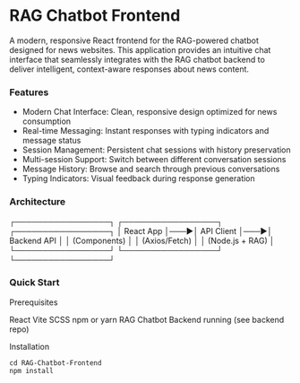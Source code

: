 
# RAG Chatbot Frontend
A modern, responsive React frontend for the RAG-powered chatbot designed for news websites. This application provides an intuitive chat interface that seamlessly integrates with the RAG chatbot backend to deliver intelligent, context-aware responses about news content.
### Features

- Modern Chat Interface: Clean, responsive design optimized for news consumption
- Real-time Messaging: Instant responses with typing indicators and message status
- Session Management: Persistent chat sessions with history preservation
- Multi-session Support: Switch between different conversation sessions
- Message History: Browse and search through previous conversations
- Typing Indicators: Visual feedback during response generation

### Architecture
┌─────────────────┐    ┌─────────────────┐    ┌─────────────────┐
│   React App     │───▶│   API Client    │───▶│  Backend API    │
│  (Components)   │    │  (Axios/Fetch)  │    │ (Node.js + RAG) │
└─────────────────┘    └─────────────────┘    └─────────────────┘
   
### Quick Start
Prerequisites

React Vite SCSS
npm or yarn
RAG Chatbot Backend running (see backend repo)

Installation
```git clone https://github.com/Aeshna0204/RAG-Chatbot-Frontend.git
cd RAG-Chatbot-Frontend
npm install
```
